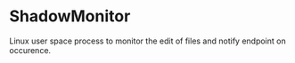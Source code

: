 # ShadowMonitor
Linux user space process to monitor the edit of files and notify endpoint on occurence.
